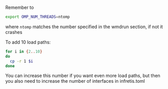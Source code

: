 Remember to
```bash
export OMP_NUM_THREADS=ntomp
```
where `ntomp` matches the number specified in the wmdrun section, if not it crashes

To add 10 load paths:
```bash
for i in {2..10}
do
  cp -r 1 $i
done
```

You can increase this number if you want even more load paths, but then you also need to increase the number of interfaces in infretis.toml

